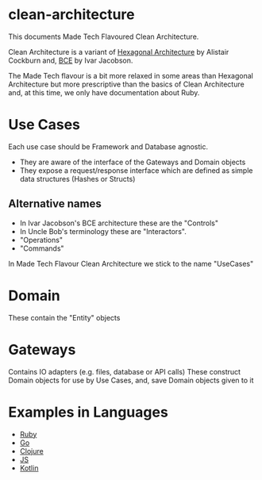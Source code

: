 # clean-architecture

This documents Made Tech Flavoured Clean Architecture.

Clean Architecture is a variant of [Hexagonal Architecture](http://alistair.cockburn.us/Hexagonal+architecture) by Alistair Cockburn and,
[BCE](https://www.amazon.com/Object-Oriented-Software-Engineering-Approach/dp/0201544350) by Ivar Jacobson.

The Made Tech flavour is a bit more relaxed in some areas than Hexagonal Architecture but more prescriptive than the basics of Clean Architecture and, at this time, we only have documentation about Ruby.

# Use Cases

Each use case should be Framework and Database agnostic. 
* They are aware of the interface of the Gateways and Domain objects
* They expose a request/response interface which are defined as simple data structures (Hashes or Structs)

## Alternative names

* In Ivar Jacobson's BCE architecture these are the "Controls"
* In Uncle Bob's terminology these are "Interactors".
* "Operations"
* "Commands"

In Made Tech Flavour Clean Architecture we stick to the name "UseCases"

# Domain 

These contain the "Entity" objects

# Gateways

Contains IO adapters (e.g. files, database or API calls)
These construct Domain objects for use by Use Cases, and, save Domain objects given to it

# Examples in Languages

* [Ruby](ruby/README.md)
* [Go](go/README.md) 
* [Clojure](clojure/README.md)
* [JS](js/README.md)
* [Kotlin](kotlin/README.md)
